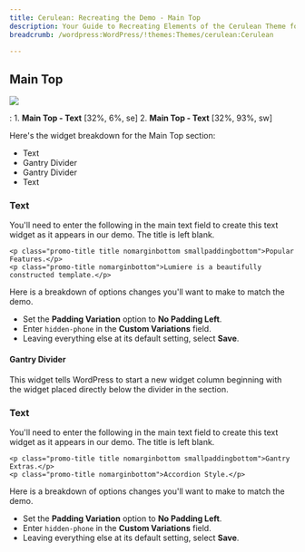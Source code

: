 ```yaml
---
title: Cerulean: Recreating the Demo - Main Top
description: Your Guide to Recreating Elements of the Cerulean Theme for WordPress
breadcrumb: /wordpress:WordPress/!themes:Themes/cerulean:Cerulean

---
```


Main Top
-----
![][demo]

:   1. **Main Top - Text** [32%, 6%, se]
    2. **Main Top - Text** [32%, 93%, sw]

Here's the widget breakdown for the Main Top section:

* Text
* Gantry Divider
* Gantry Divider
* Text

### Text
You'll need to enter the following in the main text field to create this text widget as it appears in our demo. The title is left blank.

~~~
<p class="promo-title title nomarginbottom smallpaddingbottom">Popular Features.</p>
<p class="promo-title nomarginbottom">Lumiere is a beautifully constructed template.</p>
~~~

Here is a breakdown of options changes you'll want to make to match the demo.

* Set the **Padding Variation** option to **No Padding Left**.
* Enter `hidden-phone` in the **Custom Variations** field.
* Leaving everything else at its default setting, select **Save**.

#### Gantry Divider
This widget tells WordPress to start a new widget column beginning with the widget placed directly below the divider in the section.

### Text
You'll need to enter the following in the main text field to create this text widget as it appears in our demo. The title is left blank.

~~~
<p class="promo-title title nomarginbottom smallpaddingbottom">Gantry Extras.</p>
<p class="promo-title nomarginbottom">Accordion Style.</p>
~~~

Here is a breakdown of options changes you'll want to make to match the demo.

* Set the **Padding Variation** option to **No Padding Left**.
* Enter `hidden-phone` in the **Custom Variations** field.
* Leaving everything else at its default setting, select **Save**.

[demo]: assets/demo_9.jpeg
[demo6]: assets/wp_Cerulean_demo_6.jpeg
[faq]: faq.md